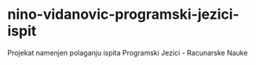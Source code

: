 # nino-vidanovic-programski-jezici-ispit
Projekat namenjen polaganju ispita Programski Jezici - Racunarske Nauke
